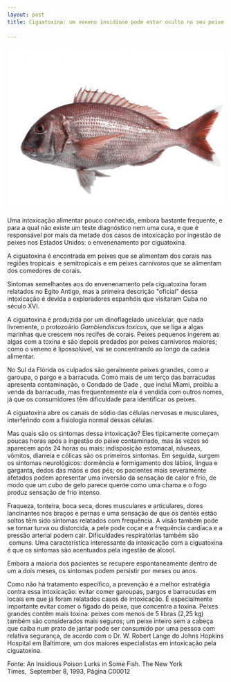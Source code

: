 ```yaml
---
layout: post
title: Ciguatoxina: um veneno insidioso pode estar oculto no seu peixe

---
```

![ ](/images/pargo_legitimo.png)

Uma intoxicação alimentar pouco conhecida, embora bastante frequente, e para a qual não existe um teste diagnóstico nem uma cura, e que é responsável por mais da metade dos casos de intoxicação por ingestão de peixes nos Estados Unidos: o envenenamento por ciguatoxina.

A ciguatoxina é encontrada em peixes que se alimentam dos corais nas regiões tropicais  e semitropicais e em peixes carnívoros que se alimentam dos comedores de corais.

Sintomas semelhantes aos do envenenamento pela ciguatoxina foram relatados no Egito Antigo, mas a primeira descrição "oficial" dessa intoxicação é devida a exploradores espanhóis que visitaram Cuba no século XVI.

A ciguatoxina é produzida por um dinoflagelado unicelular, que nada livremente, o protozoário *Gambiendiscus toxicus*, que se liga a algas marinhas que crescem nos recifes de corais. Peixes pequenos ingerem as algas com a toxina e são depois predados por peixes carnívoros maiores; como o veneno é lipossolúvel, vai se concentrando ao longo da cadeia alimentar.

No Sul da Flórida os culpados são geralmente peixes grandes, como a garoupa, o pargo e a barracuda. Como mais de um terço das barracudas apresenta contaminação, o Condado de Dade , que inclui Miami, proibiu a venda da barracuda, mas frequentemente ela é vendida com outros nomes, já que os consumidores têm dificuldade para identificar os peixes.

A ciguatoxina abre os canais de sódio das células nervosas e musculares, interferindo com a fisiologia normal dessas células.

Mas quais são os sintomas dessa intoxicação? Eles tipicamente começam poucas horas após a ingestão do peixe contaminado, mas às vezes só aparecem após 24 horas ou mais: indisposição estomacal, náuseas, vômitos, diarreia e cólicas são os primeiros sintomas. Em seguida, surgem os sintomas neurológicos: dormência e formigamento dos lábios, língua e garganta, dedos das mãos e dos pés; os pacientes mais severamente afetados podem apresentar uma inversão da sensação de calor e frio, de modo que um cubo de gelo parece quente como uma chama e o fogo produz sensação de frio intenso.

Fraqueza, tonteira, boca seca, dores musculares e articulares, dores lancinantes nos braços e pernas e uma sensação de que os dentes estão soltos têm sido sintomas relatados com frequência. A visão também pode se tornar turva ou distorcida, a pele pode coçar e a frequência cardíaca e a pressão arterial podem cair. Dificuldades respiratórias também são  comuns. Uma característica interessante da intoxicação com a ciguatoxina é que os sintomas são acentuados pela ingestão de álcool.

Embora a maioria dos pacientes se recupere espontaneamente dentro de um a dois meses, os sintomas podem persistir por meses ou anos.

Como não há tratamento específico, a prevenção é a melhor estratégia contra essa intoxicação: evitar comer garoupas, pargos e barracudas em locais em que já foram relatados casos de intoxicação. É especialmente importante evitar comer o fígado do peixe, que concentra a toxina. Peixes grandes contêm mais toxina: peixes com menos de 5 libras (2,25 kg) também são considerados mais seguros; um peixe inteiro sem a cabeça que caiba num prato de jantar pode ser consumido por uma pessoa com relativa segurança, de acordo com o Dr. W. Robert Lange do Johns Hopkins Hospital em Baltimore, um dos maiores especialistas em intoxicação pela ciguatoxina.




Fonte: An Insidious Poison Lurks in Some Fish. The New York Times,  September 8, 1993, Página C00012
